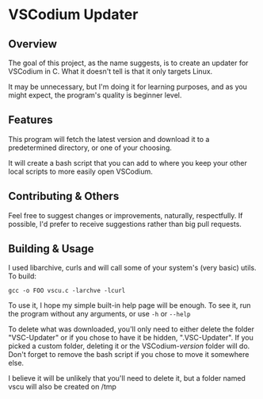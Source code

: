 # VSCodium Updater

## Overview
The goal of this project, as the name suggests, is to create an updater for VSCodium in C. What it doesn't tell is that it only targets Linux.

It may be unnecessary, but I'm doing it for learning purposes, and as you might expect, the program's quality is beginner level.

## Features
This program will fetch the latest version and download it to a predetermined directory, or one of your choosing. 

It will create a bash script that you can add to where you keep your other local scripts to more easily open VSCodium.

## Contributing & Others
Feel free to suggest changes or improvements, naturally, respectfully. If possible, I'd prefer to receive suggestions rather than big pull requests.

## Building & Usage
I used libarchive, curls and will call some of your system's (very basic) utils.
To build:
```
gcc -o FOO vscu.c -larchve -lcurl
```
To use it, I hope my simple built-in help page will be enough. To see it, run the program without any arguments, or use ```-h``` or ```--help```

To delete what was downloaded, you'll only need to either delete the folder "VSC-Updater" or if you chose to have it be hidden, ".VSC-Updater". If you picked a custom folder, deleting it or the VSCodium-*version* folder will do. Don't forget to remove the bash script if you chose to move it somewhere else.

I believe it will be unlikely that you'll need to delete it, but a folder named vscu will also be created on /tmp
